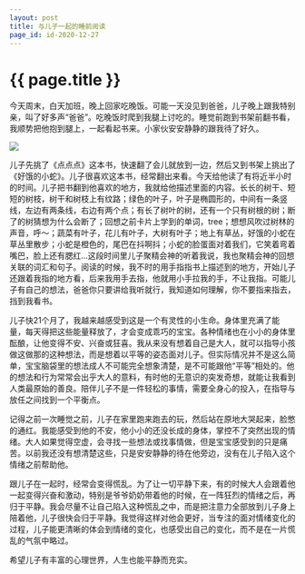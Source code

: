 ```yaml
---
layout: post
title: 与儿子一起的睡前阅读
page_id: id-2020-12-27
---
```


<h1>{{ page.title }}</h1>

今天周末，白天加班，晚上回家吃晚饭。可能一天没见到爸爸，儿子晚上跟我特别亲，叫了好多声“爸爸”。吃晚饭时爬到我腿上讨吃的。睡觉前跑到书架前翻书看，我顺势把他抱到腿上，一起看起书来。小家伙安安静静的跟我待了好久。

<!-- more -->

![](/images/2020-12-27-好饿的小蛇.jpg)

儿子先挑了《点点点》这本书，快速翻了会儿就放到一边，然后又到书架上挑出了《好饿的小蛇》。儿子很喜欢这本书，经常翻出来看。今天给他读了有将近半小时的时间。儿子把书翻到他喜欢的地方，我就给他描述里面的内容。长长的树干、短短的树枝，树干和树枝上有纹路；绿色的叶子，叶子是椭圆形的，中间有一条竖线，左边有两条线，右边有两个点；有长了树叶的树，还有一个只有树根的树；断了的树猜想为什么会断了；回想之前卡片上学到的单词，tree；想想风吹过树林的声音，呼～；蔬菜有叶子，花儿有叶子，大树有叶子；地上有草丛，好饿的小蛇在草丛里散步；小蛇是橙色的，尾巴在抖啊抖；小蛇的脸蛋面对着我们，它笑着弯着嘴巴，脸上还有腮红...这段时间里儿子聚精会神的听着我说，我也聚精会神的回想关联的词汇和句子。阅读的时候，我不时的用手指指书上描述到的地方，开始儿子还跟着我指的地方看，后来我用手去指，他就用小手拉我的手，不让我指。可能儿子有自己的想法，爸爸你只要讲给我听就行，我知道如何理解，你不要指来指去，挡到我看书。

儿子快21个月了，我越来越感受到这是一个有灵性的小生命。身体里充满了能量，每天得把这些能量释放了，才会变成乖巧的宝宝。各种情绪也在小小的身体里酝酿，让他变得不安、兴奋或狂喜。我从来没有想着自己是大人，就可以指导小孩做这做那的这种想法，而是想着以平等的姿态面对儿子。但实际情况并不是这么简单，宝宝脑袋里的想法成人不可能完全想象清楚，是不可能跟他“平等”相处的。他的想法和行为常常会出乎大人的意料，有时他的无意识的突发奇想，就能让我看到人类最原始的善良。陪伴儿子不是一件轻松的事情，需要全身心的投入，在指导与放任之间找到一个平衡点。

记得之前一次睡觉之前，儿子在家里跑来跑去的玩，然后站在原地大哭起来，脸憋的通红。我能感受到他的不安，他小小的还没长成的身体，掌控不了突然出现的情绪。大人如果觉得空虚，会寻找一些想法或找事情做，但是宝宝感受到的只是痛苦。以前我还没有想清楚这些，只是安安静静的待在他旁边，没有在儿子陷入这个情绪之前帮助他。

跟儿子在一起时，经常会变得慌乱。为了让一切平静下来，有的时候大人会跟着他一起变得兴奋和激动，特别是爷爷奶奶带着他的时候，在一阵狂烈的情绪之后，再归于平静。我会尽量不让自己陷入这种慌乱之中，而是把注意力全部放到儿子身上陪着他，儿子很快会归于平静。我觉得这样对他会更好，当专注的面对情绪变化的过程，儿子能更清晰的体会到情绪的变化，也感受出自己的变化，而不是在一片慌乱的气氛中略过。

希望儿子有丰富的心理世界，人生也能平静而充实。
